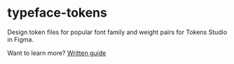 # typeface-tokens
Design token files for popular font family and weight pairs for Tokens Studio in Figma.

Want to learn more? [Written guide](https://samiamdesigns.substack.com/p/it-took-me-2-years-to-figure-out)

